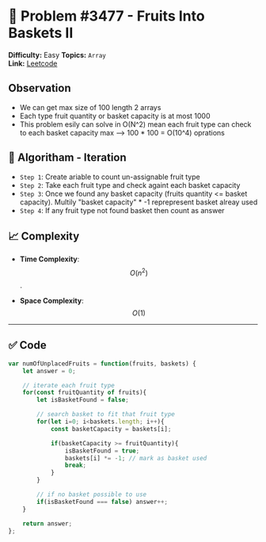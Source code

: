 
# 🧩 Problem #3477 - Fruits Into Baskets II

**Difficulty:** Easy
**Topics:**  `Array`  
**Link:** [Leetcode](https://leetcode.com/problems/fruits-into-baskets-ii/description/)

## Observation 

- We can get max size of 100 length 2 arrays
- Each type fruit quantity or basket capacity is at most 1000
- This problem esily can solve in O(N^2) mean each fruit type can check to each basket capacity max --> 100 * 100 = O(10^4) oprations

## 🚀 Algoritham - Iteration

- `Step 1`: Create ariable to count un-assignable fruit type
- `Step 2`: Take each fruit type and check againt each basket capacity
- `Step 3`: Once we found any basket capacity (fruits quantity <= basket capacity). Multily "basket capacity" * -1 reprepresent basket alreay used
- `Step 4`: If any fruit type not found basket then count as answer

## 📈 Complexity

- **Time Complexity**: $$O(n^2)$$.

- **Space Complexity**: $$O(1)$$ 

---

## ✅ Code

```javascript []
var numOfUnplacedFruits = function(fruits, baskets) {
    let answer = 0;

    // iterate each fruit type
    for(const fruitQuantity of fruits){
        let isBasketFound = false;

        // search basket to fit that fruit type
        for(let i=0; i<baskets.length; i++){
            const basketCapacity = baskets[i];

            if(basketCapacity >= fruitQuantity){
                isBasketFound = true;
                baskets[i] *= -1; // mark as basket used
                break;
            }
        }

        // if no basket possible to use
        if(isBasketFound === false) answer++;
    }

    return answer;
};
```

